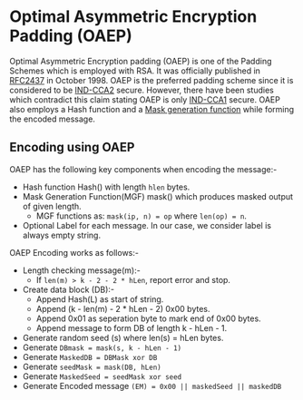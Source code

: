 # Optimal Asymmetric Encryption Padding (OAEP)

Optimal Asymmetric Encryption padding (OAEP) is one of the Padding Schemes which is employed with RSA. It was officially published in [RFC2437](https://datatracker.ietf.org/doc/html/rfc2437) in October 1998. OAEP is the preferred padding scheme since it is considered to be [IND-CCA2](https://en.wikipedia.org/wiki/Ciphertext_indistinguishability) secure. However, there have been studies which contradict this claim stating OAEP is only [IND-CCA1](https://en.wikipedia.org/wiki/Ciphertext_indistinguishability) secure. OAEP also employs a Hash function and a [Mask generation function](https://en.wikipedia.org/wiki/Mask_generation_function) while forming the encoded message.

## Encoding using OAEP

OAEP has the following key components when encoding the message:-
- Hash function Hash() with length `hlen` bytes.
- Mask Generation Function(MGF) mask() which produces masked output of given length.
  - MGF functions as: `mask(ip, n) = op` where `len(op) = n`.
- Optional Label for each message. In our case, we consider label is always empty string.

OAEP Encoding works as follows:-
- Length checking message(m):-
  - If `len(m) > k - 2 - 2 * hLen`, report error and stop.
- Create data block (DB):-
  - Append Hash(L) as start of string.
  - Append (k - len(m) - 2 * hLen - 2) 0x00 bytes.
  - Append 0x01 as seperation byte to mark end of 0x00 bytes.
  - Append message to form DB of length k - hLen - 1.
- Generate random seed (s) where len(s) = hLen bytes.
- Generate `DBmask = mask(s, k - hLen - 1)`
- Generate `MaskedDB = DBMask xor DB`
- Generate `seedMask = mask(DB, hLen)`
- Generate `MaskedSeed = seedMask xor seed`
- Generate Encoded message `(EM) = 0x00 || maskedSeed || maskedDB`
